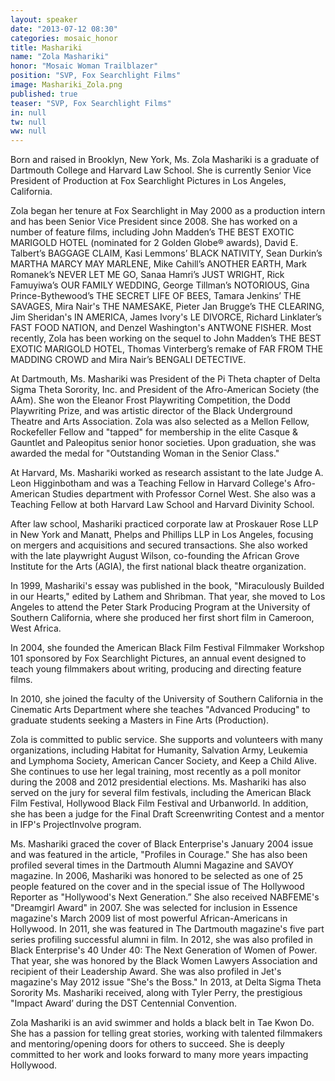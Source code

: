 ```yaml
---
layout: speaker
date: "2013-07-12 08:30"
categories: mosaic_honor
title: Mashariki
name: "Zola Mashariki"
honor: "Mosaic Woman Trailblazer"
position: "SVP, Fox Searchlight Films"
image: Mashariki_Zola.png
published: true
teaser: "SVP, Fox Searchlight Films"
in: null
tw: null
ww: null
---
```


Born and raised in Brooklyn, New York, Ms. Zola Mashariki is a graduate of Dartmouth College and Harvard Law School. She is currently Senior Vice President of Production at Fox Searchlight Pictures in Los Angeles, California.
 
Zola began her tenure at Fox Searchlight in May 2000 as a production intern and has been Senior Vice President since 2008.  She has worked on a number of feature films, including John Madden’s THE BEST EXOTIC MARIGOLD HOTEL (nominated for 2 Golden Globe® awards), David E. Talbert’s BAGGAGE CLAIM, Kasi Lemmons’ BLACK NATIVITY, Sean Durkin’s MARTHA MARCY MAY MARLENE, Mike Cahill’s ANOTHER EARTH, Mark Romanek’s NEVER LET ME GO, Sanaa Hamri’s JUST WRIGHT, Rick Famuyiwa’s OUR FAMILY WEDDING, George Tillman’s NOTORIOUS, Gina Prince-Bythewood’s THE SECRET LIFE OF BEES, Tamara Jenkins’ THE SAVAGES, Mira Nair's THE NAMESAKE, Pieter Jan Brugge’s THE CLEARING, Jim Sheridan's IN AMERICA, James Ivory's LE DIVORCE, Richard Linklater’s FAST FOOD NATION, and Denzel Washington's ANTWONE FISHER. Most recently, Zola has been working on the sequel to John Madden’s THE BEST EXOTIC MARIGOLD HOTEL, Thomas Vinterberg’s remake of FAR FROM THE MADDING CROWD and Mira Nair’s BENGALI DETECTIVE.
 
At Dartmouth, Ms. Mashariki was President of the Pi Theta chapter of Delta Sigma Theta Sorority, Inc. and President of the Afro-American Society (the AAm).  She won the Eleanor Frost Playwriting Competition, the Dodd Playwriting Prize, and was artistic director of the Black Underground Theatre and Arts Association.  Zola was also selected as a Mellon Fellow, Rockefeller Fellow and "tapped" for membership in the elite Casque & Gauntlet and Paleopitus senior honor societies.  Upon graduation, she was awarded the medal for "Outstanding Woman in the Senior Class." 
 
At Harvard, Ms. Mashariki worked as research assistant to the late Judge A. Leon Higginbotham and was a Teaching Fellow in Harvard College's Afro-American Studies department with Professor Cornel West.  She also was a Teaching Fellow at both Harvard Law School and Harvard Divinity School.
 


After law school, Mashariki practiced corporate law at Proskauer Rose LLP in New York and Manatt, Phelps and Phillips LLP in Los Angeles, focusing on mergers and acquisitions and secured transactions. She also worked with the late playwright August Wilson, co-founding the African Grove Institute for the Arts (AGIA), the first national black theatre organization.
 
In 1999, Mashariki's essay was published in the book, "Miraculously Builded in our Hearts," edited by Lathem and Shribman. That year, she moved to Los Angeles to attend the Peter Stark Producing Program at the University of Southern California, where she produced her first short film in Cameroon, West Africa. 
 
In 2004, she founded the American Black Film Festival Filmmaker Workshop 101 sponsored by Fox Searchlight Pictures, an annual event designed to teach young filmmakers about writing, producing and directing feature films.
 
In 2010, she joined the faculty of the University of Southern California in the Cinematic Arts Department where she teaches "Advanced Producing" to graduate students seeking a Masters in Fine Arts (Production). 
 
Zola is committed to public service. She supports and volunteers with many organizations, including Habitat for Humanity, Salvation Army, Leukemia and Lymphoma Society, American Cancer Society, and Keep a Child Alive.  She continues to use her legal training, most recently as a poll monitor during the 2008 and 2012 presidential elections.  Ms. Mashariki has also served on the jury for several film festivals, including the American Black Film Festival, Hollywood Black Film Festival and Urbanworld. In addition, she has been a judge for the Final Draft Screenwriting Contest and a mentor in IFP's ProjectInvolve program. 

Ms. Mashariki graced the cover of Black Enterprise's January 2004 issue and was featured in the article, "Profiles in Courage."  She has also been profiled several times in the Dartmouth Alumni Magazine and SAVOY magazine.  In 2006, Mashariki was honored to be selected as one of 25 people featured on the cover and in the special issue of The Hollywood Reporter as "Hollywood's Next Generation.” She also received NABFEME's "Dreamgirl Award" in 2007. She was selected for inclusion in Essence magazine's March 2009 list of most powerful African-Americans in Hollywood.  In 2011, she was featured in The Dartmouth magazine's five part series profiling successful alumni in film.  In 2012, she was also profiled in Black Enterprise's 40 Under 40: The Next Generation of Women of Power.  That year, she was honored by the Black Women Lawyers Association and recipient of their Leadership Award.  She was also profiled in Jet's magazine's May 2012 issue "She's the Boss."  In 2013, at Delta Sigma Theta Sorority Ms. Mashariki received, along with Tyler Perry, the prestigious "Impact Award’ during the DST Centennial Convention.

Zola Mashariki is an avid swimmer and holds a black belt in Tae Kwon Do.  She has a passion for telling great stories, working with talented filmmakers and mentoring/opening doors for others to succeed.  She is deeply committed to her work and looks forward to many more years impacting Hollywood. 

